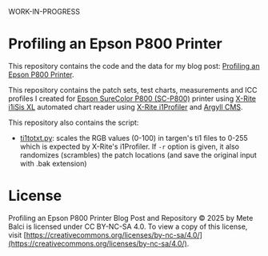 WORK-IN-PROGRESS

# Profiling an Epson P800 Printer

This repository contains the code and the data for my blog post: [Profiling an Epson P800 Printer](https://metebalci.com/blog/profiling-an-epson-p800-printer/).

This repository contains the patch sets, test charts, measurements and ICC profiles I created for [Epson SureColor P800 (SC-P800)](docs/P800-brochure.pdf) printer using [X-Rite i1iSis XL](docs/i1iSis-brochure.pdf) automated chart reader using [X-Rite i1Profiler](https://www.xrite.com/categories/formulation-and-quality-assurance-software/i1profiler) and [Argyll CMS](https://www.argyllcms.com/).

This repository also contains the script:

- [ti1totxt.py](scripts/ti1totxt.py): scales the RGB values (0-100) in targen's ti1 files to 0-255 which is expected by X-Rite's i1Profiler. If `-r` option is given, it also randomizes (scrambles) the patch locations (and save the original input with .bak extension)

# License

Profiling an Epson P800 Printer Blog Post and Repository © 2025 by Mete Balci is licensed under CC BY-NC-SA 4.0. To view a copy of this license, visit [https://creativecommons.org/licenses/by-nc-sa/4.0/](https://creativecommons.org/licenses/by-nc-sa/4.0/).

